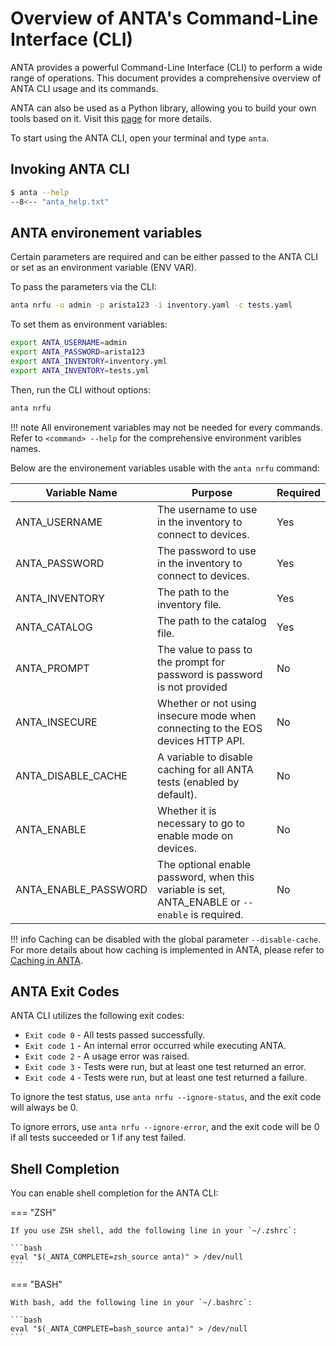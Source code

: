 <!--
  ~ Copyright (c) 2023 Arista Networks, Inc.
  ~ Use of this source code is governed by the Apache License 2.0
  ~ that can be found in the LICENSE file.
  -->

# Overview of ANTA's Command-Line Interface (CLI)

ANTA provides a powerful Command-Line Interface (CLI) to perform a wide range of operations. This document provides a comprehensive overview of ANTA CLI usage and its commands.

ANTA can also be used as a Python library, allowing you to build your own tools based on it. Visit this [page](../advanced_usages/as-python-lib.md) for more details.

To start using the ANTA CLI, open your terminal and type `anta`.

## Invoking ANTA CLI

```bash
$ anta --help
--8<-- "anta_help.txt"
```

## ANTA environement variables

Certain parameters are required and can be either passed to the ANTA CLI or set as an environment variable (ENV VAR).

To pass the parameters via the CLI:

```bash
anta nrfu -u admin -p arista123 -i inventory.yaml -c tests.yaml
```

To set them as environment variables:

```bash
export ANTA_USERNAME=admin
export ANTA_PASSWORD=arista123
export ANTA_INVENTORY=inventory.yml
export ANTA_INVENTORY=tests.yml
```

Then, run the CLI without options:

```bash
anta nrfu
```

!!! note
    All environement variables may not be needed for every commands.
    Refer to `<command> --help` for the comprehensive environment varibles names.

Below are the environement variables usable with the `anta nrfu` command:

| Variable Name | Purpose | Required |
| ------------- | ------- |----------|
| ANTA_USERNAME | The username to use in the inventory to connect to devices. |  Yes  |
| ANTA_PASSWORD | The password to use in the inventory to connect to devices. |  Yes  |
| ANTA_INVENTORY | The path to the inventory file. |  Yes  |
| ANTA_CATALOG | The path to the catalog file. |  Yes  |
| ANTA_PROMPT | The value to pass to the prompt for password is password is not provided |  No  |
| ANTA_INSECURE | Whether or not using insecure mode when connecting to the EOS devices HTTP API. |  No  |
| ANTA_DISABLE_CACHE | A variable to disable caching for all ANTA tests (enabled by default). |  No  |
| ANTA_ENABLE | Whether it is necessary to go to enable mode on devices. |  No  |
| ANTA_ENABLE_PASSWORD | The optional enable password, when this variable is set, ANTA_ENABLE or `--enable` is required. |  No  |

!!! info
    Caching can be disabled with the global parameter `--disable-cache`. For more details about how caching is implemented in ANTA, please refer to [Caching in ANTA](../advanced_usages/caching.md).

## ANTA Exit Codes

ANTA CLI utilizes the following exit codes:

- `Exit code 0` - All tests passed successfully.
- `Exit code 1` - An internal error occurred while executing ANTA.
- `Exit code 2` - A usage error was raised.
- `Exit code 3` - Tests were run, but at least one test returned an error.
- `Exit code 4` - Tests were run, but at least one test returned a failure.

To ignore the test status, use `anta nrfu --ignore-status`, and the exit code will always be 0.

To ignore errors, use `anta nrfu --ignore-error`, and the exit code will be 0 if all tests succeeded or 1 if any test failed.

## Shell Completion

You can enable shell completion for the ANTA CLI:

=== "ZSH"

    If you use ZSH shell, add the following line in your `~/.zshrc`:

    ```bash
    eval "$(_ANTA_COMPLETE=zsh_source anta)" > /dev/null
    ```

=== "BASH"

    With bash, add the following line in your `~/.bashrc`:

    ```bash
    eval "$(_ANTA_COMPLETE=bash_source anta)" > /dev/null
    ```
